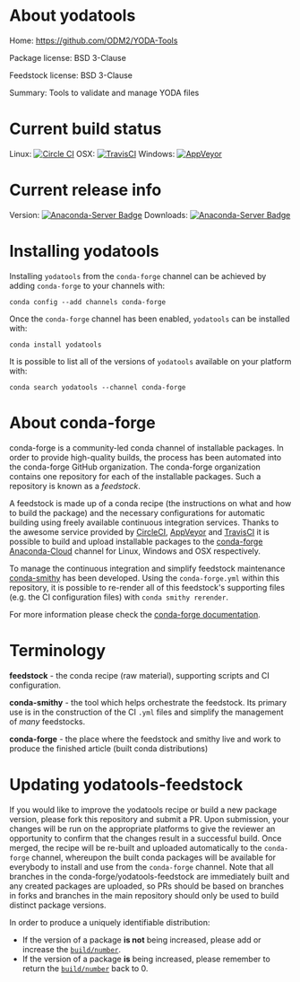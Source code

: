 About yodatools
===============

Home: https://github.com/ODM2/YODA-Tools

Package license: BSD 3-Clause

Feedstock license: BSD 3-Clause

Summary: Tools to validate and manage YODA files



Current build status
====================

Linux: [![Circle CI](https://circleci.com/gh/conda-forge/yodatools-feedstock.svg?style=shield)](https://circleci.com/gh/conda-forge/yodatools-feedstock)
OSX: [![TravisCI](https://travis-ci.org/conda-forge/yodatools-feedstock.svg?branch=master)](https://travis-ci.org/conda-forge/yodatools-feedstock)
Windows: [![AppVeyor](https://ci.appveyor.com/api/projects/status/github/conda-forge/yodatools-feedstock?svg=True)](https://ci.appveyor.com/project/conda-forge/yodatools-feedstock/branch/master)

Current release info
====================
Version: [![Anaconda-Server Badge](https://anaconda.org/conda-forge/yodatools/badges/version.svg)](https://anaconda.org/conda-forge/yodatools)
Downloads: [![Anaconda-Server Badge](https://anaconda.org/conda-forge/yodatools/badges/downloads.svg)](https://anaconda.org/conda-forge/yodatools)

Installing yodatools
====================

Installing `yodatools` from the `conda-forge` channel can be achieved by adding `conda-forge` to your channels with:

```
conda config --add channels conda-forge
```

Once the `conda-forge` channel has been enabled, `yodatools` can be installed with:

```
conda install yodatools
```

It is possible to list all of the versions of `yodatools` available on your platform with:

```
conda search yodatools --channel conda-forge
```


About conda-forge
=================

conda-forge is a community-led conda channel of installable packages.
In order to provide high-quality builds, the process has been automated into the
conda-forge GitHub organization. The conda-forge organization contains one repository
for each of the installable packages. Such a repository is known as a *feedstock*.

A feedstock is made up of a conda recipe (the instructions on what and how to build
the package) and the necessary configurations for automatic building using freely
available continuous integration services. Thanks to the awesome service provided by
[CircleCI](https://circleci.com/), [AppVeyor](http://www.appveyor.com/)
and [TravisCI](https://travis-ci.org/) it is possible to build and upload installable
packages to the [conda-forge](https://anaconda.org/conda-forge)
[Anaconda-Cloud](http://docs.anaconda.org/) channel for Linux, Windows and OSX respectively.

To manage the continuous integration and simplify feedstock maintenance
[conda-smithy](http://github.com/conda-forge/conda-smithy) has been developed.
Using the ``conda-forge.yml`` within this repository, it is possible to re-render all of
this feedstock's supporting files (e.g. the CI configuration files) with ``conda smithy rerender``.

For more information please check the [conda-forge documentation](https://conda-forge.org/docs/).

Terminology
===========

**feedstock** - the conda recipe (raw material), supporting scripts and CI configuration.

**conda-smithy** - the tool which helps orchestrate the feedstock.
                   Its primary use is in the construction of the CI ``.yml`` files
                   and simplify the management of *many* feedstocks.

**conda-forge** - the place where the feedstock and smithy live and work to
                  produce the finished article (built conda distributions)


Updating yodatools-feedstock
============================

If you would like to improve the yodatools recipe or build a new
package version, please fork this repository and submit a PR. Upon submission,
your changes will be run on the appropriate platforms to give the reviewer an
opportunity to confirm that the changes result in a successful build. Once
merged, the recipe will be re-built and uploaded automatically to the
`conda-forge` channel, whereupon the built conda packages will be available for
everybody to install and use from the `conda-forge` channel.
Note that all branches in the conda-forge/yodatools-feedstock are
immediately built and any created packages are uploaded, so PRs should be based
on branches in forks and branches in the main repository should only be used to
build distinct package versions.

In order to produce a uniquely identifiable distribution:
 * If the version of a package **is not** being increased, please add or increase
   the [``build/number``](http://conda.pydata.org/docs/building/meta-yaml.html#build-number-and-string).
 * If the version of a package **is** being increased, please remember to return
   the [``build/number``](http://conda.pydata.org/docs/building/meta-yaml.html#build-number-and-string)
   back to 0.